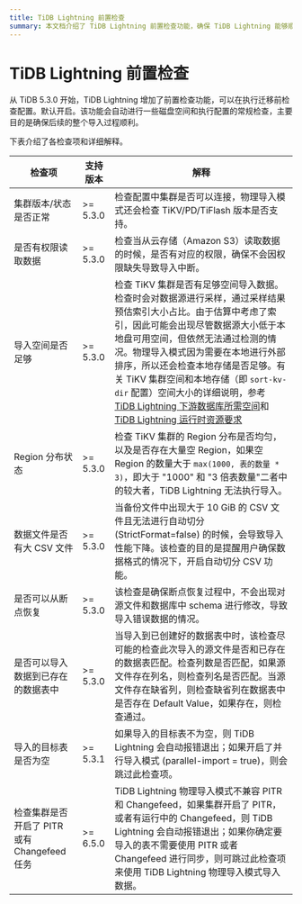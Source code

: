 ```yaml
---
title: TiDB Lightning 前置检查
summary: 本文档介绍了 TiDB Lightning 前置检查功能，确保 TiDB Lightning 能够顺利执行任务。
---
```


# TiDB Lightning 前置检查

从 TiDB 5.3.0 开始，TiDB Lightning 增加了前置检查功能，可以在执行迁移前检查配置。默认开启。该功能会自动进行一些磁盘空间和执行配置的常规检查，主要目的是确保后续的整个导入过程顺利。

下表介绍了各检查项和详细解释。

|  检查项 | 支持版本 | 解释 |
|  ----  |  --- | ----  |
| 集群版本/状态是否正常| >= 5.3.0 | 检查配置中集群是否可以连接，物理导入模式还会检查 TiKV/PD/TiFlash 版本是否支持。|
| 是否有权限读取数据 | >= 5.3.0 | 检查当从云存储（Amazon S3）读取数据的时候，是否有对应的权限，确保不会因权限缺失导致导入中断。|
| 导入空间是否足够 | >= 5.3.0 | 检查 TiKV 集群是否有足够空间导入数据。检查时会对数据源进行采样，通过采样结果预估索引大小占比。由于估算中考虑了索引，因此可能会出现尽管数据源大小低于本地盘可用空间，但依然无法通过检测的情况。物理导入模式因为需要在本地进行外部排序，所以还会检查本地存储是否足够。有关 TiKV 集群空间和本地存储（即 `sort-kv-dir` 配置）空间大小的详细说明，参考 [TiDB Lightning 下游数据库所需空间](/tidb-lightning/tidb-lightning-requirements.md#目标数据库所需空间)和 [TiDB Lightning 运行时资源要求](/tidb-lightning/tidb-lightning-physical-import-mode.md#运行环境需求)|
| Region 分布状态 | >= 5.3.0 | 检查 TiKV 集群的 Region 分布是否均匀，以及是否存在大量空 Region，如果空 Region 的数量大于 `max(1000, 表的数量 * 3)`，即大于 "1000" 和 "3 倍表数量"二者中的较大者，TiDB Lightning 无法执行导入。 |
| 数据文件是否有大 CSV 文件 | >= 5.3.0 | 当备份文件中出现大于 10 GiB 的 CSV 文件且无法进行自动切分 (StrictFormat=false) 的时候，会导致导入性能下降。该检查的目的是提醒用户确保数据格式的情况下，开启自动切分 CSV 功能。 |
| 是否可以从断点恢复 | >= 5.3.0 | 该检查是确保断点恢复过程中，不会出现对源文件和数据库中 schema 进行修改，导致导入错误数据的情况。|
| 是否可以导入数据到已存在的数据表中 | >= 5.3.0 | 当导入到已创建好的数据表中时，该检查尽可能的检查此次导入的源文件是否和已存在的数据表匹配。检查列数是否匹配，如果源文件存在列名，则检查列名是否匹配。当源文件存在缺省列，则检查缺省列在数据表中是否存在 Default Value，如果存在，则检查通过。|
| 导入的目标表是否为空 | >= 5.3.1 | 如果导入的目标表不为空，则 TiDB Lightning 会自动报错退出；如果开启了并行导入模式 (parallel-import = true)，则会跳过此检查项。 |
| 检查集群是否开启了 PITR 或有 Changefeed 任务 | >= 6.5.0 | TiDB Lightning 物理导入模式不兼容 PITR 和 Changefeed，如果集群开启了 PITR，或者有运行中的 Changefeed，则 TiDB Lightning 会自动报错退出；如果你确定要导入的表不需要使用 PITR 或者 Changefeed 进行同步，则可跳过此检查项来使用 TiDB Lightning 物理导入模式导入数据。 |
